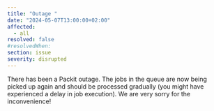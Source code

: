 ```yaml
---
title: "Outage "
date: "2024-05-07T13:00:00+02:00"
affected:
  - all
resolved: false
#resolvedWhen:
section: issue
severity: disrupted
---
```


There has been a Packit outage.
The jobs in the queue are now being picked up again and should be processed gradually
(you might have experienced a delay in job execution).
We are very sorry for the inconvenience!
